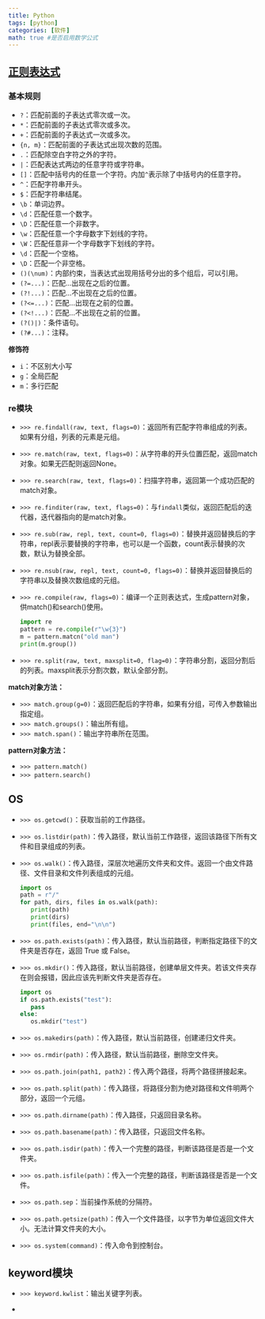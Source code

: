 ```yaml
---
title: Python
tags: [python]
categories: [软件]
math: true #是否启用数学公式
---
```


## [正则表达式](https://ihateregex.io/)

### 基本规则

- `?`：匹配前面的子表达式零次或一次。
- `*`：匹配前面的子表达式零次或多次。
- `+`：匹配前面的子表达式一次或多次。
- `{n, m}`：匹配前面的子表达式出现次数的范围。
- `.`：匹配除空白字符之外的字符。
- `|`：匹配表达式两边的任意字符或字符串。
- `[]`：匹配中括号内的任意一个字符。内加`^`表示除了中括号内的任意字符。
- `^`：匹配字符串开头。
- `$`：匹配字符串结尾。
- `\b`：单词边界。
- `\d`：匹配任意一个数字。
- `\D`：匹配任意一个非数字。
- `\w`：匹配任意一个字母数字下划线的字符。
- `\W`：匹配任意非一个字母数字下划线的字符。
- `\d`：匹配一个空格。
- `\D`：匹配一个非空格。
- `()(\num)`：内部约束，当表达式出现用括号分出的多个组后，可以引用。
- `(?=...)`：匹配...出现在之后的位置。
- `(?!...)`：匹配...不出现在之后的位置。
- `(?<=...)`：匹配...出现在之前的位置。
- `(?<!...)`：匹配...不出现在之前的位置。
- `(?()|)`：条件语句。
- `(?#...)`：注释。

**修饰符**

- `i`：不区别大小写
- `g`：全局匹配
- `m`：多行匹配

### re模块

- `>>> re.findall(raw, text, flags=0)`：返回所有匹配字符串组成的列表。如果有分组，列表的元素是元组。

- `>>> re.match(raw, text, flags=0)`：从字符串的开头位置匹配，返回match对象。如果无匹配则返回None。

- `>>> re.search(raw, text, flags=0)`：扫描字符串，返回第一个成功匹配的match对象。

- `>>> re.finditer(raw, text, flags=0)`：与`findall`类似，返回匹配后的迭代器，迭代器指向的是match对象。

- `>>> re.sub(raw, repl, text, count=0, flags=0)`：替换并返回替换后的字符串，repl表示要替换的字符串，也可以是一个函数，count表示替换的次数，默认为替换全部。

- `>>> re.nsub(raw, repl, text, count=0, flags=0)`：替换并返回替换后的字符串以及替换次数组成的元组。

- `>>> re.compile(raw, flags=0)`：编译一个正则表达式，生成pattern对象，供match()和search()使用。

  ```python
  import re
  pattern = re.compile(r"\w{3}")
  m = pattern.matcn("old man")
  print(m.group())
  ```

- `>>> re.split(raw, text, maxsplit=0, flag=0)`：字符串分割，返回分割后的列表。maxsplit表示分割次数，默认全部分割。

**match对象方法：**

- `>>> match.group(g=0)`：返回匹配后的字符串，如果有分组，可传入参数输出指定组。
- `>>> match.groups()`：输出所有组。
- `>>> match.span()`：输出字符串所在范围。

**pattern对象方法：**

- `>>> pattern.match()`
- `>>> pattern.search()`

## OS

- `>>> os.getcwd()`：获取当前的工作路径。

- `>>> os.listdir(path)`：传入路径，默认当前工作路径，返回该路径下所有文件和目录组成的列表。

- `>>> os.walk()`：传入路径，深层次地遍历文件夹和文件。返回一个由文件路径、文件目录和文件列表组成的元组。

  ```python
  import os
  path = r"/"
  for path, dirs, files in os.walk(path):
     print(path)
     print(dirs)
     print(files, end="\n\n")
  ```

- `>>> os.path.exists(path)`：传入路径，默认当前路径，判断指定路径下的文件夹是否存在，返回 True 或 False。

- `>>> os.mkdir()`：传入路径，默认当前路径，创建单层文件夹。若该文件夹存在则会报错，因此应该先判断文件夹是否存在。

  ```python
  import os
  if os.path.exists("test"):
     pass
  else:
     os.mkdir("test")
  ```

- `>>> os.makedirs(path)`：传入路径，默认当前路径，创建递归文件夹。

- `>>> os.rmdir(path)`：传入路径，默认当前路径，删除空文件夹。

- `>>> os.path.join(path1, path2)`：传入两个路径，将两个路径拼接起来。

- `>>> os.path.split(path)`：传入路径，将路径分割为绝对路径和文件明两个部分，返回一个元组。

- `>>> os.path.dirname(path)`：传入路径，只返回目录名称。

- `>>> os.path.basename(path)`：传入路径，只返回文件名称。

- `>>> os.path.isdir(path)`：传入一个完整的路径，判断该路径是否是一个文件夹。

- `>>> os.path.isfile(path)`：传入一个完整的路径，判断该路径是否是一个文件。

- `>>> os.path.sep`：当前操作系统的分隔符。

- `>>> os.path.getsize(path)`：传入一个文件路径，以字节为单位返回文件大小。无法计算文件夹的大小。

- `>>> os.system(command)`：传入命令到控制台。


## keyword模块


- `>>> keyword.kwlist`：输出关键字列表。

- 
